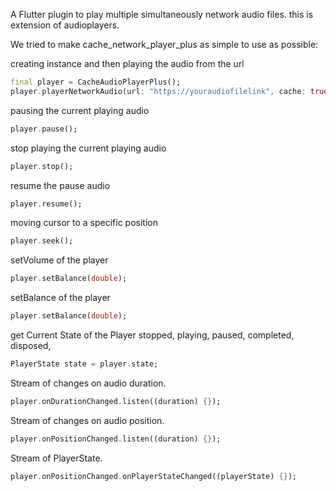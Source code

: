 

A Flutter plugin to play multiple simultaneously network audio files. this is extension of audioplayers.

We tried to make cache_network_player_plus as simple to use as possible:

creating instance and then playing the audio from the url
```dart
final player = CacheAudioPlayerPlus();
player.playerNetworkAudio(url: "https://youraudiofilelink", cache: true);
```

pausing the current playing audio
```dart
player.pause();
```

stop playing the current playing audio
```dart
player.stop();
```

resume the pause audio
```dart
player.resume();
```

moving cursor to a specific position
```dart
player.seek();
```

setVolume of the player
```dart
player.setBalance(double);
```

setBalance of the player
```dart
player.setBalance(double);
```

get Current State of the Player
stopped,
playing,
paused,
completed,
disposed,
```dart
PlayerState state = player.state;
```

Stream of changes on audio duration.
```dart
player.onDurationChanged.listen((duration) {});
```

Stream of changes on audio position.
```dart
player.onPositionChanged.listen((duration) {});
```

Stream of PlayerState.
```dart
player.onPositionChanged.onPlayerStateChanged((playerState) {});
```


